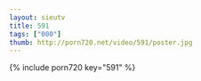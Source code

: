 ```yaml
--- 
layout: sieutv
title: 591
tags: ["000"]
thumb: http://porn720.net/video/591/poster.jpg
---
```

{% include porn720 key="591" %} 
